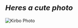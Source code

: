 
# <sub>*Heres a cute photo*</sub>

![Kirbo Photo ](https://static.wikia.nocookie.net/terminalmontage/images/c/c0/Kirbo.png/revision/latest?cb=20200609234320)

